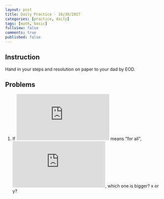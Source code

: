 ```yaml
---
layout: post
title: Daily Practice - 10/30/2017
categories: [practice, daily]
tags: [math, basic]
fullview: false
comments: true
published: false
---
```


## Instruction
Hand in your steps and resolution on paper to your dad by EOD.

## Problems

1. If ![exp](https://latex.codecogs.com/svg.latex?%5Cforall) means "for all", ![exp](https://latex.codecogs.com/svg.latex?%5Cforall%20a%3E0%2C%20b%3E0%2C%20x%3D%5Cfrac%7Ba%7D%7Bb%7D%2C%20y%3D%5Cfrac%7Ba&plus;1%7D%7Bb&plus;1%7D.), which one is bigger? x or y?
